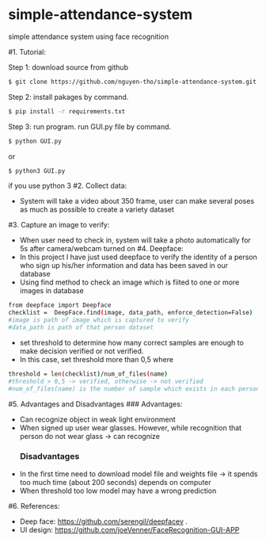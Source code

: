 # simple-attendance-system
simple attendance system using face recognition

#1. Tutorial:
   
   Step 1: download source from github
   ```sh
   $ git clone https://github.com/nguyen-tho/simple-attendance-system.git
   ```
   Step 2: install pakages by command.
   ```sh
   $ pip install -r requirements.txt
   ```
   Step 3: run program.
   run GUI.py file by command.
   ```sh
   $ python GUI.py
   ```
   or
   ```sh
   $ python3 GUI.py
   ```
   if you use python 3
#2. Collect data:
   - System will take a video about 350 frame, user can make several poses as much as possible to create a variety dataset

#3. Capture an image to verify:
   - When user need to check in, system will take a photo automatically for 5s after camera/webcam turned on
#4. Deepface:
   - In this project I have just used deepface to verify the identity of a person who sign up his/her information and data has been saved in our database
   - Using find method to check an image which is fiited to one or more images in database
   ```sh
   from deepface import Deepface
   checklist =  DeepFace.find(image, data_path, enforce_detection=False)
   #image is path of image which is captured to verify
   #data_path is path of that person dataset
   ```
   - set threshold to determine how many correct samples are enough to make decision verified or not verified.
   - In this case, set threshold more than 0,5
   where
   ```sh
   threshold = len(checklist)/num_of_files(name)
   #threshold > 0,5 -> verified, otherwise -> not verified
   #num_of_files(name) is the number of sample which exists in each person dataset
   ```

#5. Advantages and Disadvantages
     ### Advantages:
   - Can recognize object in weak light environment
   - When signed up user wear glasses. However, while recognition that person do not wear glass -> can recognize
     ### Disadvantages
   - In the first time need to download model file and weights file -> it spends too much time (about 200 seconds) depends on computer
   - When threshold too low model may have a wrong prediction

#6. References:
   - Deep face: https://github.com/serengil/deepfacev .
   - UI design: https://github.com/joeVenner/FaceRecognition-GUI-APP
    
   
   
